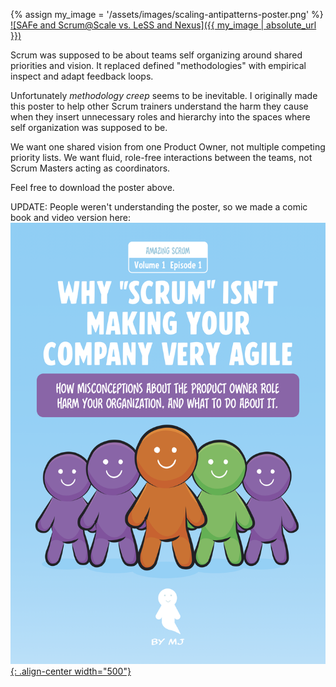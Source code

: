 ---
---

{% assign my_image = '/assets/images/scaling-antipatterns-poster.png' %}
<a href="{{ my_image }}">
![SAFe and Scrum@Scale vs. LeSS and Nexus]({{ my_image | absolute_url }})
</a>

Scrum was supposed to be about teams self organizing around shared priorities and vision.
It replaced defined "methodologies" with empirical inspect and adapt feedback loops.

Unfortunately *methodology creep* seems to be inevitable.  I originally made this poster
to help other Scrum trainers understand the harm they cause when they insert
unnecessary roles and hierarchy into the spaces where self organization was supposed
to be.

We want one shared vision from one Product Owner, not multiple competing priority lists.
We want fluid, role-free interactions between the teams, not Scrum Masters acting as 
coordinators.

Feel free to download the poster above.

UPDATE: People weren't understanding the poster, so we made a comic book and video version here:
[![comic book](../images/Why-Scrum-Isnt-Making-Your-Company-Very-Agile-cover-en.png){: .align-center width="500"}](/Why-Scrum-Isnt-Making-Your-Company-Very-Agile/)

